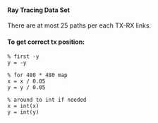 #### Ray Tracing Data Set

There are at most 25 paths per each TX-RX links.

#### To get correct tx position:
```
% first -y
y = -y

% for 480 * 480 map
x = x / 0.05
y = y / 0.05

% around to int if needed
x = int(x)
y = int(y)
```
